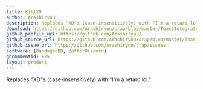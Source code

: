```yaml
---
title: KillXD
author: Arashiryuu
description: Replaces "XD"s (case-insensitively) with "I'm a retard lol."
download: https://github.com/Arashiryuu/crap/blob/master/ToastIntegrated/KillXD/KillXD.plugin.js
github_profile_url: https://github.com/Arashiryuu/
github_source_url: https://github.com/Arashiryuu/crap/blob/master/ToastIntegrated/KillXD/KillXD.plugin.js
github_issue_url: https://github.com/Arashiryuu/crap/issues
software: [BandagedBD, BetterDiscord]
ghcommentid: 675
layout: product
---
```

Replaces "XD"s (case-insensitively) with "I'm a retard lol."
